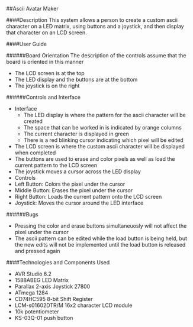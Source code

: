 ##Ascii Avatar Maker

####Description
This system allows a person to create a custom ascii character on a LED matrix, using
buttons and a joystick, and then display that character on an LCD screen.

####User Guide

######Board Orientation
The description of the controls assume that the board is oriented in this manner
- The LCD screen is at the top
- The LED display and the buttons are at the bottom
- The joystick is on the right

######Controls and Interface
- Interface
  - The LED display is where the pattern for the ascii character will be created
   - The space that can be worked in is indicated by orange columns
   - The current character is displayed in green
   - There is a red blinking cursor indicating which pixel will be edited
 - The LCD screen is where the custom ascii character will be displayed when 
completed
 - The buttons are used to erase and color pixels as well as load the current pattern
to the LCD screen
 - The joystick moves a cursor across the LED display
- Controls
 - Left Button: Colors the pixel under the cursor
 - Middle Button: Erases the pixel under the cursor
 - Right Button: Loads the current pattern onto the LCD screen
 - Joystick: Moves the cursor around the LED interface

[Video Demo]: https://www.youtube.com/watch?v=VSpaqil_ayc

######Bugs
- Pressing the color and erase buttons simultaneuosly will not affect the pixel under
the cursor
- The ascii pattern can be edited while the load button is being held, but the new edits will not be implemented until the load button is released and pressed again

####Technologies and Components Used
- AVR Studio 6.2
- 1588ABEG LED Matrix
- Parallax 2-axis Joystick 27800
- ATmega 1284
- CD74HC595 8-bit Shift Register
- LCM-s01602DTR/M 16x2 character LCD module
- 10k potentiometer
- KS-03Q-01 push button
